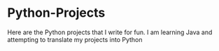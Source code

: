 # Python-Projects
Here are the Python projects that I write for fun. I am learning Java and attempting to translate my projects into Python
